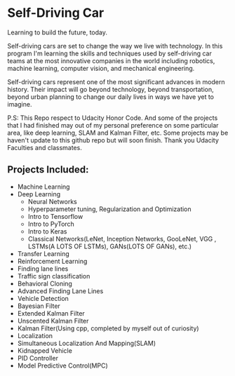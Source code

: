# Self-Driving Car

Learning to build the future, today.

Self-driving cars are set to change the way we live with technology. In this program I'm learning the skills and techniques used by self-driving car teams at the most innovative companies in the world including robotics, machine learning, computer vision, and mechanical engineering. 

Self-driving cars represent one of the most significant advances in modern history. Their impact will go beyond technology, beyond transportation, beyond urban planning to change our daily lives in ways we have yet to imagine.

P.S: This Repo respect to Udacity Honor Code. And some of the projects that I had finished may out of my personal preference on some particular area, like deep learning, SLAM and Kalman Filter, etc. Some projects may be haven't update to this github repo but will soon finish. Thank you Udacity Faculties and classmates. 

## Projects Included:

* Machine Learning
* Deep Learning
  * Neural Networks
  * Hyperparameter tuning, Regularization and Optimization
  * Intro to Tensorflow
  * Intro to PyTorch
  * Intro to Keras
  * Classical Networks(LeNet, Inception Networks, GooLeNet, VGG , LSTMs(A LOTS OF LSTMs), GANs(LOTS OF GANs), etc.)
* Transfer Learning
* Reinforcement Learning
* Finding lane lines
* Traffic sign classification
* Behavioral Cloning
* Advanced Finding Lane Lines
* Vehicle Detection
* Bayesian Filter
* Extended Kalman Filter
* Unscented Kalman Filter
* Kalman Filter(Using cpp, completed by myself out of curiosity)
* Localization
* Simultaneous Localization And Mapping(SLAM)
* Kidnapped Vehicle
* PID Controller
* Model Predictive Control(MPC)